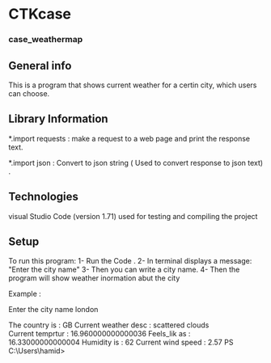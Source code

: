 # CTKcase
### case_weathermap

## General info
This is a program that shows current weather for a certin city, which users can choose.

## Library Information
*.import requests :
make a request to a web page and print the response text.

*.import json :
Convert to json string ( Used to convert response to json text) .

## Technologies
visual Studio Code (version 1.71) used for testing and compiling the project

## Setup
To run this program:
1- Run the Code .
2- In terminal displays a message:
 "Enter the city name"
3- Then you can write a city name.
4- Then the program will show weather inormation abut the city 

Example :

Enter the city name london

The country is       : GB
Current weather desc : scattered clouds  
Current temprtur     : 16.960000000000036
Feels_lik as         : 16.33000000000004 
Humidity is          : 62
Current wind speed   : 2.57
PS C:\Users\hamid>



